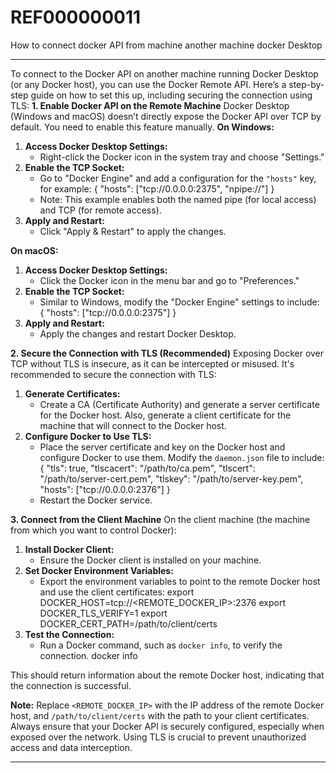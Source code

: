 # REF000000011
How to connect docker API from machine another machine docker Desktop

----------

To connect to the Docker API on another machine running Docker Desktop (or any Docker host), you can use the Docker Remote API. Here’s a step-by-step guide on how to set this up, including securing the connection using TLS:
**1. Enable Docker API on the Remote Machine**
Docker Desktop (Windows and macOS) doesn’t directly expose the Docker API over TCP by default. You need to enable this feature manually.
**On Windows:**

1. **Access Docker Desktop Settings:**
    - Right-click the Docker icon in the system tray and choose "Settings."
2. **Enable the TCP Socket:**
    - Go to "Docker Engine" and add a configuration for the `"hosts"` key, for example:
    {
      "hosts": ["tcp://0.0.0.0:2375", "npipe://"]
    }
    - Note: This example enables both the named pipe (for local access) and TCP (for remote access).
1. **Apply and Restart:**
    - Click "Apply & Restart" to apply the changes.

**On macOS:**

1. **Access Docker Desktop Settings:**
    - Click the Docker icon in the menu bar and go to "Preferences."
2. **Enable the TCP Socket:**
    - Similar to Windows, modify the "Docker Engine" settings to include:
    {
      "hosts": ["tcp://0.0.0.0:2375"]
    }
1. **Apply and Restart:**
    - Apply the changes and restart Docker Desktop.

**2. Secure the Connection with TLS (Recommended)**
Exposing Docker over TCP without TLS is insecure, as it can be intercepted or misused. It's recommended to secure the connection with TLS:

1. **Generate Certificates:**
    - Create a CA (Certificate Authority) and generate a server certificate for the Docker host. Also, generate a client certificate for the machine that will connect to the Docker host.
2. **Configure Docker to Use TLS:**
    - Place the server certificate and key on the Docker host and configure Docker to use them. Modify the `daemon.json` file to include:
    {
      "tls": true,
      "tlscacert": "/path/to/ca.pem",
      "tlscert": "/path/to/server-cert.pem",
      "tlskey": "/path/to/server-key.pem",
      "hosts": ["tcp://0.0.0.0:2376"]
    }
    - Restart the Docker service.

**3. Connect from the Client Machine**
On the client machine (the machine from which you want to control Docker):

1. **Install Docker Client:**
    - Ensure the Docker client is installed on your machine.
2. **Set Docker Environment Variables:**
    - Export the environment variables to point to the remote Docker host and use the client certificates:
    export DOCKER_HOST=tcp://<REMOTE_DOCKER_IP>:2376
    export DOCKER_TLS_VERIFY=1
    export DOCKER_CERT_PATH=/path/to/client/certs
1. **Test the Connection:**
    - Run a Docker command, such as `docker info`, to verify the connection.
    docker info

This should return information about the remote Docker host, indicating that the connection is successful.

**Note:** Replace `<REMOTE_DOCKER_IP>` with the IP address of the remote Docker host, and `/path/to/client/certs` with the path to your client certificates.
Always ensure that your Docker API is securely configured, especially when exposed over the network. Using TLS is crucial to prevent unauthorized access and data interception.


----------

